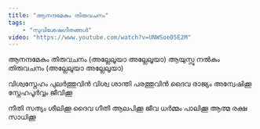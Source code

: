 ```yaml
---
title: "ആനന്ദമേകും തിരുവചനം"
tags:
    - "സുവിശേഷഗീതങ്ങൾ"
video: "https://www.youtube.com/watch?v=UNWSoe05E2M"
---
```


ആനന്ദമേകും തിരുവചനം (അല്ലേലൂയാ അല്ലേലൂയാ)
ആയുസ്സു നൽകും തിരുവചനം (അല്ലേലൂയാ അല്ലേലൂയാ)

വിശ്വസ്നേഹം പുലർത്തുവിൻ
വിശ്വ ശാന്തി പരത്തുവിൻ
ദൈവ രാജ്യം അന്വേഷിക്കൂ
സ്നേഹപൂർവ്വം ജീവിക്കൂ

നീതി സത്യം ശീലിക്കൂ
ദൈവ ഗീതി ആലപിക്കൂ
ജീവ ധർമ്മം പാലിക്കൂ
ആത്മ രക്ഷ സാധിക്കൂ
